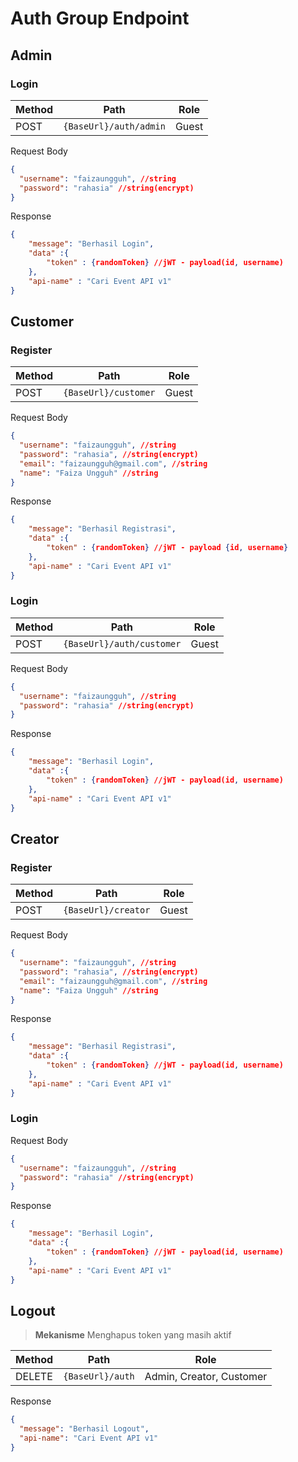 # Auth Group Endpoint

## Admin

### Login

| Method | Path                   | Role  |
| ------ | ---------------------- | ----- |
| POST   | `{BaseUrl}/auth/admin` | Guest |

Request Body

```json
{
  "username": "faizaungguh", //string
  "password": "rahasia" //string(encrypt)
}
```

Response

```json
{
	"message": "Berhasil Login",
	"data" :{
		"token" : {randomToken} //jWT - payload(id, username)
	},
	"api-name" : "Cari Event API v1"
}
```

## Customer

### Register

| Method | Path                 | Role  |
| ------ | -------------------- | ----- |
| POST   | `{BaseUrl}/customer` | Guest |

Request Body

```json
{
  "username": "faizaungguh", //string
  "password": "rahasia", //string(encrypt)
  "email": "faizaungguh@gmail.com", //string
  "name": "Faiza Ungguh" //string
}
```

Response

```json
{
	"message": "Berhasil Registrasi",
	"data" :{
		"token" : {randomToken} //jWT - payload {id, username}
	},
	"api-name" : "Cari Event API v1"
}
```

### Login

| Method | Path                      | Role  |
| ------ | ------------------------- | ----- |
| POST   | `{BaseUrl}/auth/customer` | Guest |

Request Body

```json
{
  "username": "faizaungguh", //string
  "password": "rahasia" //string(encrypt)
}
```

Response

```json
{
	"message": "Berhasil Login",
	"data" :{
		"token" : {randomToken} //jWT - payload(id, username)
	},
	"api-name" : "Cari Event API v1"
}
```

## Creator

### Register

| Method | Path                | Role  |
| ------ | ------------------- | ----- |
| POST   | `{BaseUrl}/creator` | Guest |

Request Body

```json
{
  "username": "faizaungguh", //string
  "password": "rahasia", //string(encrypt)
  "email": "faizaungguh@gmail.com", //string
  "name": "Faiza Ungguh" //string
}
```

Response

```json
{
	"message": "Berhasil Registrasi",
	"data" :{
		"token" : {randomToken} //jWT - payload(id, username)
	},
	"api-name" : "Cari Event API v1"
}
```

### Login

Request Body

```json
{
  "username": "faizaungguh", //string
  "password": "rahasia" //string(encrypt)
}
```

Response

```json
{
	"message": "Berhasil Login",
	"data" :{
		"token" : {randomToken} //jWT - payload(id, username)
	},
	"api-name" : "Cari Event API v1"
}
```

## Logout

> **Mekanisme**
> Menghapus token yang masih aktif

| Method | Path             | Role                     |
| ------ | ---------------- | ------------------------ |
| DELETE | `{BaseUrl}/auth` | Admin, Creator, Customer |

Response

```json
{
  "message": "Berhasil Logout",
  "api-name": "Cari Event API v1"
}
```
